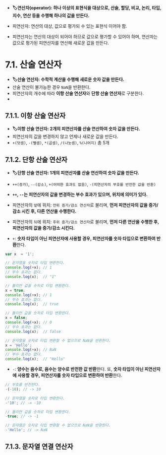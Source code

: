 - **🏷️연산자(operator): 하나 이상의 표현식을 대상으로, 산술, 할당, 비교, 논리, 타입, 지수, 연산 등을 수행해 하나의 값을 만든다.**
- 피연산자: 연산의 대상, 값으로 평가되 수 있는 표현식 이어야 함.

- 피연산자는 연산의 대상이 되어야 하므로 값으로 평가할 수 있어야 하며, 연산자는 값으로 평가된 피연산자를 연산해 새로운 값을 만든다.

# 7.1. 산술 연산자
- **🏷️산술 연산자: 수학적 계산을 수행해 새로운 숫자 값을 만든다.**
- 산술 연산이 불가능한 경우 `NaN`을 반환한다.
- 피연산자의 개수에 따라 **이항 산술 연산자**와 **단항 산술 연산자**로 구분한다.
- 
## 7.1.1. 이항 산술 연산자 
- **🏷️이항 산술 연산자: 2개의 피연산자를 산술 연산하여 숫자 값을 만든다.**
- 피연산자의 값을 변경하지 않고 언제나 새로운 값을 만든다.
- `+(덧셈)`, `-(뺄셈)`, `*(곱셈)`, `/(나눗셈)`, `%(나머지)` 총 5개

## 7.1.2. 단항 산술 연산자 
- **🏷️단항 산술 연산자: 1개의 피연산자를 산술 연산하여 숫자 값을 만든다.**
- `++(증가)`, `--(감소)`, `+(어떠한 효과도 없음)`, `-(피연산자의 부호를 반전한 값을 반환)`
  
- **`++`, `--`는 피연산자의 값을 변경하는 부수 효과가 있으며, 위치에 의미가 있다.**
- 피연산자의 `앞`에 위치: `전위 증가/감소 연산자`로 불리며, **먼저 피연산자의 값을 증가/감소 시킨 후, 다른 연산을 수행한다.**
- 피연산자의 `뒤`에 위치: `후위 증가/감소 연산자`로 불리며, **먼저 다른 연산을 수행한 후, 피연산자의 값을 증가/감소 시킨다.**
  
- `+`: **숫자 타입이 아닌 피연산자에 사용할 경우, 피연산자를 숫자 타입으로 변환하여 반환**한다.
```javascript
var x  = '1';

// 문자열을 숫자로 타입 변환한다.
console.log(+x); // 1
// 부수 효과는 없다.
console.log(x);  // "1"

// 불리언 값을 숫자로 타입 변환한다.
x = true;
console.log(+x); // 1
// 부수 효과는 없다.
console.log(x);  // true

// 불리언 값을 숫자로 타입 변환한다.
x = false;
console.log(+x); // 0
// 부수 효과는 없다.
console.log(x);  // false

// 문자열을 숫자로 타입 변환할 수 없으므로 NaN을 반환한다.
x = 'Hello';
console.log(+x); // NaN
// 부수 효과는 없다.
console.log(x);  // "Hello"
```

- `-`: **양수는 음수로, 음수는 양수로 반전한 값 반환**한다. 또, **숫자 타입이 아닌 피연산자에 사용할 경우, 피연산자를 숫자 타입으로 변환하여 반환**한다.
```javascript
// 부호를 반전한다.
-(-10); // -> 10

// 문자열을 숫자로 타입 변환한다.
-'10'; // -> -10

// 불리언 값을 숫자로 타입 변환한다.
-true; // -> -1

// 문자열은 숫자로 타입 변환할 수 없으므로 NaN을 반환한다.
-'Hello'; // -> NaN
```

## 7.1.3. 문자열 연결 연산자
